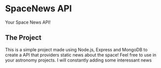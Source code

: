 # SpaceNews API
Your Space News API!
## The Project
This is a simple project made using Node.js, Express and MongoDB to create a API that providers static news about the space! Feel free to use in your astronomy projects. I will constantly adding some interessant news
